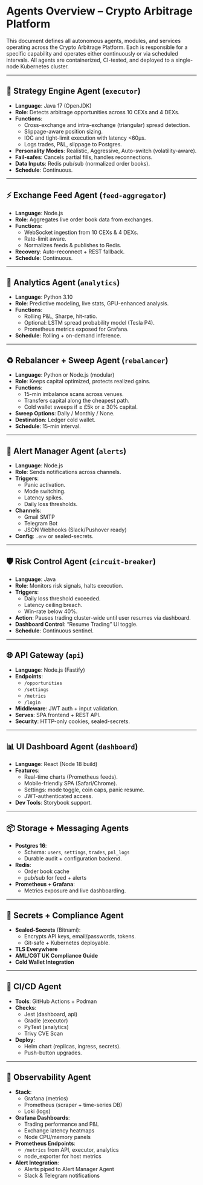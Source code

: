 # Agents Overview – Crypto Arbitrage Platform

This document defines all autonomous agents, modules, and services operating across the Crypto Arbitrage Platform. Each is responsible for a specific capability and operates either continuously or via scheduled intervals. All agents are containerized, CI-tested, and deployed to a single-node Kubernetes cluster.

---

## 🧠 Strategy Engine Agent (`executor`)

- **Language**: Java 17 (OpenJDK)
- **Role**: Detects arbitrage opportunities across 10 CEXs and 4 DEXs.
- **Functions**:
  - Cross-exchange and intra-exchange (triangular) spread detection.
  - Slippage-aware position sizing.
  - IOC and tight-limit execution with latency <60μs.
  - Logs trades, P&L, slippage to Postgres.
- **Personality Modes**: Realistic, Aggressive, Auto-switch (volatility-aware).
- **Fail-safes**: Cancels partial fills, handles reconnections.
- **Data Inputs**: Redis pub/sub (normalized order books).
- **Schedule**: Continuous.

---

## ⚡ Exchange Feed Agent (`feed-aggregator`)

- **Language**: Node.js
- **Role**: Aggregates live order book data from exchanges.
- **Functions**:
  - WebSocket ingestion from 10 CEXs & 4 DEXs.
  - Rate-limit aware.
  - Normalizes feeds & publishes to Redis.
- **Recovery**: Auto-reconnect + REST fallback.
- **Schedule**: Continuous.

---

## 🧮 Analytics Agent (`analytics`)

- **Language**: Python 3.10
- **Role**: Predictive modeling, live stats, GPU-enhanced analysis.
- **Functions**:
  - Rolling P&L, Sharpe, hit-ratio.
  - Optional: LSTM spread probability model (Tesla P4).
  - Prometheus metrics exposed for Grafana.
- **Schedule**: Rolling + on-demand inference.

---

## ♻️ Rebalancer + Sweep Agent (`rebalancer`)

- **Language**: Python or Node.js (modular)
- **Role**: Keeps capital optimized, protects realized gains.
- **Functions**:
  - 15-min imbalance scans across venues.
  - Transfers capital along the cheapest path.
  - Cold wallet sweeps if ≥ £5k or ≥ 30% capital.
- **Sweep Options**: Daily / Monthly / None.
- **Destination**: Ledger cold wallet.
- **Schedule**: 15-min interval.

---

## 🚨 Alert Manager Agent (`alerts`)

- **Language**: Node.js
- **Role**: Sends notifications across channels.
- **Triggers**:
  - Panic activation.
  - Mode switching.
  - Latency spikes.
  - Daily loss thresholds.
- **Channels**:
  - Gmail SMTP
  - Telegram Bot
  - JSON Webhooks (Slack/Pushover ready)
- **Config**: `.env` or sealed-secrets.

---

## 🛡️ Risk Control Agent (`circuit-breaker`)

- **Language**: Java
- **Role**: Monitors risk signals, halts execution.
- **Triggers**:
  - Daily loss threshold exceeded.
  - Latency ceiling breach.
  - Win-rate below 40%.
- **Action**: Pauses trading cluster-wide until user resumes via dashboard.
- **Dashboard Control**: “Resume Trading” UI toggle.
- **Schedule**: Continuous sentinel.

---

## 🌐 API Gateway (`api`)

- **Language**: Node.js (Fastify)
- **Endpoints**:
  - `/opportunities`
  - `/settings`
  - `/metrics`
  - `/login`
- **Middleware**: JWT auth + input validation.
- **Serves**: SPA frontend + REST API.
- **Security**: HTTP-only cookies, sealed-secrets.

---

## 📊 UI Dashboard Agent (`dashboard`)

- **Language**: React (Node 18 build)
- **Features**:
  - Real-time charts (Prometheus feeds).
  - Mobile-friendly SPA (Safari/Chrome).
  - Settings: mode toggle, coin caps, panic resume.
  - JWT-authenticated access.
- **Dev Tools**: Storybook support.

---

## 📦 Storage + Messaging Agents

- **Postgres 16**:
  - Schema: `users`, `settings`, `trades`, `pnl_logs`
  - Durable audit + configuration backend.
- **Redis**:
  - Order book cache
  - pub/sub for feed + alerts
- **Prometheus + Grafana**:
  - Metrics exposure and live dashboarding.

---

## 🔐 Secrets + Compliance Agent

- **Sealed-Secrets** (Bitnami):
  - Encrypts API keys, email/passwords, tokens.
  - Git-safe + Kubernetes deployable.
- **TLS Everywhere**
- **AML/CGT UK Compliance Guide**
- **Cold Wallet Integration**

---

## 🧰 CI/CD Agent

- **Tools**: GitHub Actions + Podman
- **Checks**:
  - Jest (dashboard, api)
  - Gradle (executor)
  - PyTest (analytics)
  - Trivy CVE Scan
- **Deploy**:
  - Helm chart (replicas, ingress, secrets).
  - Push-button upgrades.

---

## 🔭 Observability Agent

- **Stack**:
  - Grafana (metrics)
  - Prometheus (scraper + time-series DB)
  - Loki (logs)
- **Grafana Dashboards**:
  - Trading performance and P&L
  - Exchange latency heatmaps
  - Node CPU/memory panels
- **Prometheus Endpoints**:
  - `/metrics` from API, executor, analytics
  - node_exporter for host metrics
- **Alert Integration**:
  - Alerts piped to Alert Manager Agent
  - Slack & Telegram notifications
